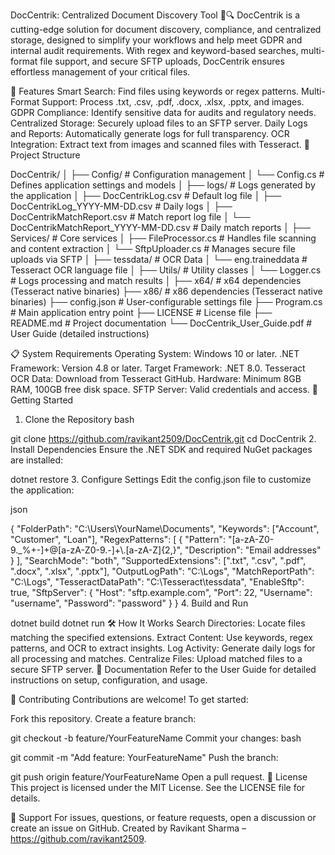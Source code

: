DocCentrik: Centralized Document Discovery Tool 📂🔍
DocCentrik is a cutting-edge solution for document discovery, compliance, and centralized storage, designed to simplify your workflows and help meet GDPR and internal audit requirements. With regex and keyword-based searches, multi-format file support, and secure SFTP uploads, DocCentrik ensures effortless management of your critical files.

🌟 Features
Smart Search: Find files using keywords or regex patterns.
Multi-Format Support: Process .txt, .csv, .pdf, .docx, .xlsx, .pptx, and images.
GDPR Compliance: Identify sensitive data for audits and regulatory needs.
Centralized Storage: Securely upload files to an SFTP server.
Daily Logs and Reports: Automatically generate logs for full transparency.
OCR Integration: Extract text from images and scanned files with Tesseract.
📂 Project Structure


DocCentrik/
│
├── Config/                # Configuration management
│   └── Config.cs          # Defines application settings and models
│
├── logs/                  # Logs generated by the application
│   ├── DocCentrikLog.csv                 # Default log file
│   ├── DocCentrikLog_YYYY-MM-DD.csv      # Daily logs
│   ├── DocCentrikMatchReport.csv         # Match report log file
│   └── DocCentrikMatchReport_YYYY-MM-DD.csv # Daily match reports
│
├── Services/              # Core services
│   ├── FileProcessor.cs   # Handles file scanning and content extraction
│   └── SftpUploader.cs    # Manages secure file uploads via SFTP
│
├── tessdata/              # OCR Data
│   └── eng.traineddata    # Tesseract OCR language file
│
├── Utils/                 # Utility classes
│   └── Logger.cs          # Logs processing and match results
│
├── x64/                   # x64 dependencies (Tesseract native binaries)
├── x86/                   # x86 dependencies (Tesseract native binaries)
├── config.json            # User-configurable settings file
├── Program.cs             # Main application entry point
├── LICENSE                # License file
├── README.md              # Project documentation
└── DocCentrik_User_Guide.pdf # User Guide (detailed instructions)


📋 System Requirements
Operating System: Windows 10 or later.
.NET Framework: Version 4.8 or later.
Target Framework: .NET 8.0.
Tesseract OCR Data: Download from Tesseract GitHub.
Hardware: Minimum 8GB RAM, 100GB free disk space.
SFTP Server: Valid credentials and access.
🚀 Getting Started
1. Clone the Repository
bash

git clone https://github.com/ravikant2509/DocCentrik.git
cd DocCentrik
2. Install Dependencies
Ensure the .NET SDK and required NuGet packages are installed:



dotnet restore
3. Configure Settings
Edit the config.json file to customize the application:

json

{
  "FolderPath": "C:\\Users\\YourName\\Documents",
  "Keywords": ["Account", "Customer", "Loan"],
  "RegexPatterns": [
    {
      "Pattern": "[a-zA-Z0-9._%+-]+@[a-zA-Z0-9.-]+\\.[a-zA-Z]{2,}",
      "Description": "Email addresses"
    }
  ],
  "SearchMode": "both",
  "SupportedExtensions": [".txt", ".csv", ".pdf", ".docx", ".xlsx", ".pptx"],
  "OutputLogPath": "C:\\Logs",
  "MatchReportPath": "C:\\Logs",
  "TesseractDataPath": "C:\\Tesseract\\tessdata",
  "EnableSftp": true,
  "SftpServer": {
    "Host": "sftp.example.com",
    "Port": 22,
    "Username": "username",
    "Password": "password"
  }
}
4. Build and Run


dotnet build
dotnet run
🛠 How It Works
Search Directories: Locate files matching the specified extensions.
Extract Content: Use keywords, regex patterns, and OCR to extract insights.
Log Activity: Generate daily logs for all processing and matches.
Centralize Files: Upload matched files to a secure SFTP server.
📄 Documentation
Refer to the User Guide for detailed instructions on setup, configuration, and usage.

🤝 Contributing
Contributions are welcome! To get started:

Fork this repository.
Create a feature branch:


git checkout -b feature/YourFeatureName
Commit your changes:
bash

git commit -m "Add feature: YourFeatureName"
Push the branch:


git push origin feature/YourFeatureName
Open a pull request.
📄 License
This project is licensed under the MIT License. See the LICENSE file for details.

🌟 Support
For issues, questions, or feature requests, open a discussion or create an issue on GitHub.
Created by Ravikant Sharma – https://github.com/ravikant2509.